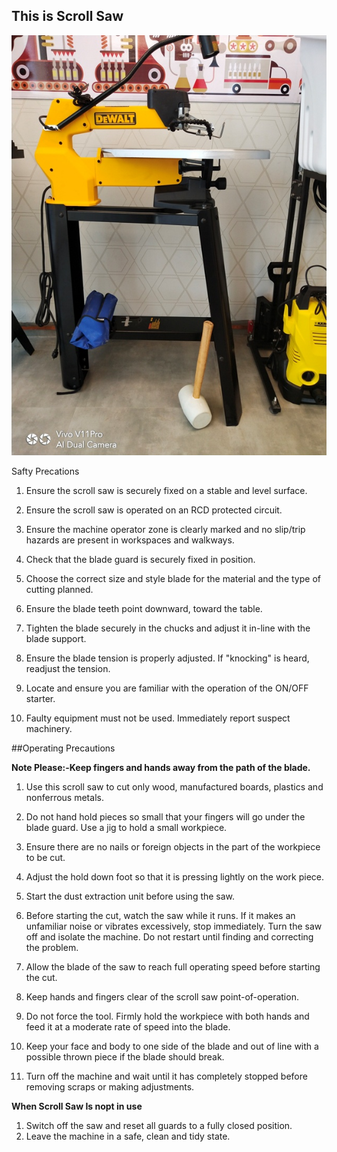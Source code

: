 
## This is Scroll Saw 

![fabzero](img/scroll.jpg)

 Safty Precations
1.	Ensure the scroll saw is securely fixed on a stable and level surface. 

2.	Ensure the scroll saw is operated on an RCD protected circuit.

3.	Ensure the machine operator zone is clearly marked and no slip/trip hazards are present in workspaces and walkways.

4.	Check that the blade guard is securely fixed in position.

5.	Choose the correct size and style blade for the material and the type of cutting planned.

6.	Ensure the blade teeth point downward, toward the table.

7.	Tighten the blade securely in the chucks and adjust it in-line with the blade support.

8.	Ensure the blade tension is properly adjusted. If "knocking" is heard, readjust the tension.

9.	Locate and ensure you are familiar with the operation of the ON/OFF starter.

10.	Faulty equipment must not be used. Immediately report suspect machinery. 

##Operating Precautions


**Note Please:-Keep fingers and hands away from the path of the blade.**


1.	Use this scroll saw to cut only wood, manufactured boards, plastics and nonferrous metals.

2.	Do not hand hold pieces so small that your fingers will go under the blade guard. Use a jig to hold a small workpiece. 

3.	Ensure there are no nails or foreign objects in the part of the workpiece to be cut.

4.	Adjust the hold down foot so that it is pressing lightly on the work piece.

5.	Start the dust extraction unit before using the saw.

6.	Before starting the cut, watch the saw while it runs. If it makes an unfamiliar noise or vibrates excessively, stop immediately. Turn the saw off and isolate the machine. Do not restart until finding and correcting the problem.

7.	Allow the blade of the saw to reach full operating speed before starting the cut.

8.	Keep hands and fingers clear of the scroll saw point-of-operation.

9.	Do not force the tool. Firmly hold the workpiece with both hands and feed it at a moderate rate of speed into the blade.

10.	Keep your face and body to one side of the blade and out of line with a possible thrown piece if the blade should break.

11.	Turn off the machine and wait until it has completely stopped before removing scraps or making adjustments.

**When Scroll Saw Is nopt in use**

1.	Switch off the saw and reset all guards to a fully closed position.
2.	Leave the machine in a safe, clean and tidy state.
